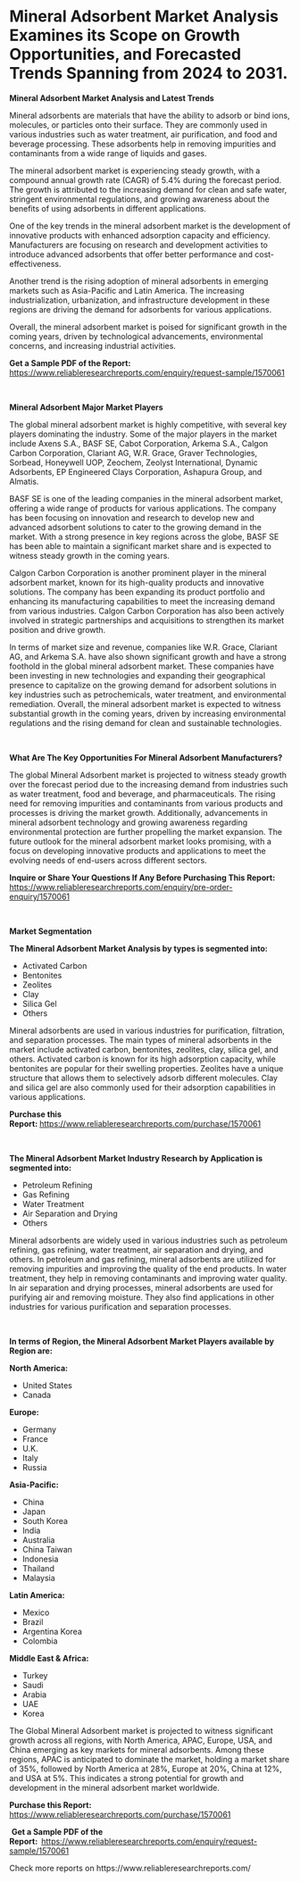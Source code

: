 <p><h1>Mineral Adsorbent Market Analysis Examines its Scope on Growth Opportunities, and Forecasted Trends Spanning from 2024 to 2031.</h1></p><p><strong>Mineral Adsorbent Market Analysis and Latest Trends</strong></p>
<p><p>Mineral adsorbents are materials that have the ability to adsorb or bind ions, molecules, or particles onto their surface. They are commonly used in various industries such as water treatment, air purification, and food and beverage processing. These adsorbents help in removing impurities and contaminants from a wide range of liquids and gases.</p><p>The mineral adsorbent market is experiencing steady growth, with a compound annual growth rate (CAGR) of 5.4% during the forecast period. The growth is attributed to the increasing demand for clean and safe water, stringent environmental regulations, and growing awareness about the benefits of using adsorbents in different applications.</p><p>One of the key trends in the mineral adsorbent market is the development of innovative products with enhanced adsorption capacity and efficiency. Manufacturers are focusing on research and development activities to introduce advanced adsorbents that offer better performance and cost-effectiveness.</p><p>Another trend is the rising adoption of mineral adsorbents in emerging markets such as Asia-Pacific and Latin America. The increasing industrialization, urbanization, and infrastructure development in these regions are driving the demand for adsorbents for various applications.</p><p>Overall, the mineral adsorbent market is poised for significant growth in the coming years, driven by technological advancements, environmental concerns, and increasing industrial activities.</p></p>
<p><strong>Get a Sample PDF of the Report:&nbsp;</strong> <a href="https://www.reliableresearchreports.com/enquiry/request-sample/1570061">https://www.reliableresearchreports.com/enquiry/request-sample/1570061</a></p>
<p>&nbsp;</p>
<p><strong>Mineral Adsorbent Major Market Players</strong></p>
<p><p>The global mineral adsorbent market is highly competitive, with several key players dominating the industry. Some of the major players in the market include Axens S.A., BASF SE, Cabot Corporation, Arkema S.A., Calgon Carbon Corporation, Clariant AG, W.R. Grace, Graver Technologies, Sorbead, Honeywell UOP, Zeochem, Zeolyst International, Dynamic Adsorbents, EP Engineered Clays Corporation, Ashapura Group, and Almatis.</p><p>BASF SE is one of the leading companies in the mineral adsorbent market, offering a wide range of products for various applications. The company has been focusing on innovation and research to develop new and advanced adsorbent solutions to cater to the growing demand in the market. With a strong presence in key regions across the globe, BASF SE has been able to maintain a significant market share and is expected to witness steady growth in the coming years.</p><p>Calgon Carbon Corporation is another prominent player in the mineral adsorbent market, known for its high-quality products and innovative solutions. The company has been expanding its product portfolio and enhancing its manufacturing capabilities to meet the increasing demand from various industries. Calgon Carbon Corporation has also been actively involved in strategic partnerships and acquisitions to strengthen its market position and drive growth.</p><p>In terms of market size and revenue, companies like W.R. Grace, Clariant AG, and Arkema S.A. have also shown significant growth and have a strong foothold in the global mineral adsorbent market. These companies have been investing in new technologies and expanding their geographical presence to capitalize on the growing demand for adsorbent solutions in key industries such as petrochemicals, water treatment, and environmental remediation. Overall, the mineral adsorbent market is expected to witness substantial growth in the coming years, driven by increasing environmental regulations and the rising demand for clean and sustainable technologies.</p></p>
<p>&nbsp;</p>
<p><strong>What Are The Key Opportunities For Mineral Adsorbent Manufacturers?</strong></p>
<p><p>The global Mineral Adsorbent market is projected to witness steady growth over the forecast period due to the increasing demand from industries such as water treatment, food and beverage, and pharmaceuticals. The rising need for removing impurities and contaminants from various products and processes is driving the market growth. Additionally, advancements in mineral adsorbent technology and growing awareness regarding environmental protection are further propelling the market expansion. The future outlook for the mineral adsorbent market looks promising, with a focus on developing innovative products and applications to meet the evolving needs of end-users across different sectors.</p></p>
<p><strong>Inquire or Share Your Questions If Any Before Purchasing This Report:</strong> <a href="https://www.reliableresearchreports.com/enquiry/pre-order-enquiry/1570061">https://www.reliableresearchreports.com/enquiry/pre-order-enquiry/1570061</a></p>
<p>&nbsp;</p>
<p><strong>Market Segmentation</strong></p>
<p><strong>The Mineral Adsorbent Market Analysis by types is segmented into:</strong></p>
<p><ul><li>Activated Carbon</li><li>Bentonites</li><li>Zeolites</li><li>Clay</li><li>Silica Gel</li><li>Others</li></ul></p>
<p><p>Mineral adsorbents are used in various industries for purification, filtration, and separation processes. The main types of mineral adsorbents in the market include activated carbon, bentonites, zeolites, clay, silica gel, and others. Activated carbon is known for its high adsorption capacity, while bentonites are popular for their swelling properties. Zeolites have a unique structure that allows them to selectively adsorb different molecules. Clay and silica gel are also commonly used for their adsorption capabilities in various applications.</p></p>
<p><strong>Purchase this Report:&nbsp;</strong><a href="https://www.reliableresearchreports.com/purchase/1570061">https://www.reliableresearchreports.com/purchase/1570061</a></p>
<p>&nbsp;</p>
<p><strong>The Mineral Adsorbent Market Industry Research by Application is segmented into:</strong></p>
<p><ul><li>Petroleum Refining</li><li>Gas Refining</li><li>Water Treatment</li><li>Air Separation and Drying</li><li>Others</li></ul></p>
<p><p>Mineral adsorbents are widely used in various industries such as petroleum refining, gas refining, water treatment, air separation and drying, and others. In petroleum and gas refining, mineral adsorbents are utilized for removing impurities and improving the quality of the end products. In water treatment, they help in removing contaminants and improving water quality. In air separation and drying processes, mineral adsorbents are used for purifying air and removing moisture. They also find applications in other industries for various purification and separation processes.</p></p>
<p>&nbsp;</p>
<p><strong>In terms of Region, the Mineral Adsorbent Market Players available by Region are:</strong></p>
<p>
    <p> <strong> North America: </strong>
        <ul>
            <li>United States</li>
            <li>Canada</li>
        </ul>
        </p> 
    <p> <strong> Europe: </strong>
        <ul>
            <li>Germany</li>
            <li>France</li>
            <li>U.K.</li>
            <li>Italy</li>
            <li>Russia</li>
        </ul>
        </p> 
    <p> <strong> Asia-Pacific: </strong>
        <ul>
            <li>China</li>
            <li>Japan</li>
            <li>South Korea</li>
            <li>India</li>
            <li>Australia</li>
            <li>China Taiwan</li>
            <li>Indonesia</li>
            <li>Thailand</li>
            <li>Malaysia</li>
        </ul>
        </p> 
    <p> <strong> Latin America: </strong>
        <ul>
            <li>Mexico</li>
            <li>Brazil</li>
            <li>Argentina Korea</li>
            <li>Colombia</li>
        </ul>
        </p> 
    <p> <strong> Middle East & Africa: </strong>
        <ul>
            <li>Turkey</li>
            <li>Saudi</li>
            <li>Arabia</li>
            <li>UAE</li>
            <li>Korea</li>
        </ul>
    </p>
    </p>
<p><p>The Global Mineral Adsorbent market is projected to witness significant growth across all regions, with North America, APAC, Europe, USA, and China emerging as key markets for mineral adsorbents. Among these regions, APAC is anticipated to dominate the market, holding a market share of 35%, followed by North America at 28%, Europe at 20%, China at 12%, and USA at 5%. This indicates a strong potential for growth and development in the mineral adsorbent market worldwide.</p></p>
<p><strong>Purchase this Report: </strong><a href="https://www.reliableresearchreports.com/purchase/1570061">https://www.reliableresearchreports.com/purchase/1570061</a></p>
<p>&nbsp;<strong>Get a Sample PDF of the Report:&nbsp;&nbsp;</strong><a href="https://www.reliableresearchreports.com/enquiry/request-sample/1570061">https://www.reliableresearchreports.com/enquiry/request-sample/1570061</a></p>
<p><strong></strong></p>
<p>Check more reports on https://www.reliableresearchreports.com/</p>